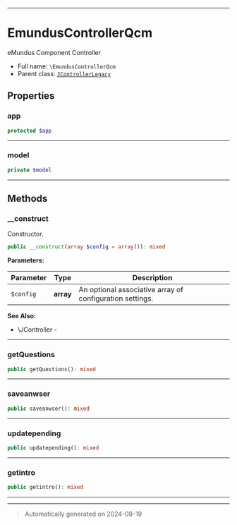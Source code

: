 ***

# EmundusControllerQcm

eMundus Component Controller



* Full name: `\EmundusControllerQcm`
* Parent class: [`JControllerLegacy`](./JControllerLegacy.md)



## Properties


### app



```php
protected $app
```






***

### model



```php
private $model
```






***

## Methods


### __construct

Constructor.

```php
public __construct(array $config = array()): mixed
```








**Parameters:**

| Parameter | Type | Description |
|-----------|------|-------------|
| `$config` | **array** | An optional associative array of configuration settings. |





**See Also:**

* \JController - 

***

### getQuestions



```php
public getQuestions(): mixed
```












***

### saveanwser



```php
public saveanwser(): mixed
```












***

### updatepending



```php
public updatepending(): mixed
```












***

### getintro



```php
public getintro(): mixed
```












***


***
> Automatically generated on 2024-08-19
